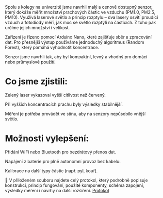 Spolu s kolegy na univerzitě jsme navrhli malý a cenově dostupný senzor, který dokáže měřit množství prachových částic ve vzduchu (PM1.0, PM2.5, PM10). Využívá laserové světlo a princip rozptylu – dva lasery osvítí proudící vzduch a fotodiody měří, jak moc se světlo rozptýlí na částicích. Z toho pak určíme jejich množství i velikost.

Zařízení je řízeno pomocí Arduino Nano, které zajišťuje sběr a zpracování dat. Pro přesnější výstup používáme jednoduchý algoritmus (Random Forest), který pomáhá vyhodnotit koncentrace.

Senzor jsme navrhli tak, aby byl kompaktní, levný a vhodný pro domácí nebo průmyslové použití.

# Co jsme zjistili:
Zelený laser vykazoval vyšší citlivost než červený.

Při vyšších koncentracích prachu byly výsledky stabilnější.

Měření je potřeba provádět ve stínu, aby na senzory nepůsobilo vnější světlo.

# Možnosti vylepšení:
Přidání WiFi nebo Bluetooth pro bezdrátový přenos dat.

Napájení z baterie pro plně autonomní provoz bez kabelu.

Kalibrace na další typy částic (např. pyl, kouř).

📄 V přiloženém souboru najdete celý protokol, který podrobně popisuje konstrukci, princip fungování, použité komponenty, schéma zapojení, výsledky měření i návrhy na další rozšíření. 
[Protokol](/.Protokol)
